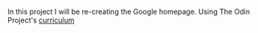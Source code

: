 In this project I will be re-creating the Google homepage.
Using The Odin Project's [curriculum](http://www.theodinproject.com/courses/web-development-101/lessons/html-css)
